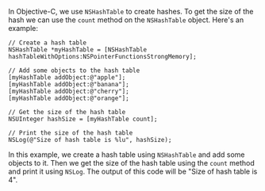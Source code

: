 In Objective-C, we use `NSHashTable` to create hashes. To get the size of the hash we can use the `count` method on the `NSHashTable` object. Here's an example:

```
// Create a hash table
NSHashTable *myHashTable = [NSHashTable hashTableWithOptions:NSPointerFunctionsStrongMemory];

// Add some objects to the hash table
[myHashTable addObject:@"apple"];
[myHashTable addObject:@"banana"];
[myHashTable addObject:@"cherry"];
[myHashTable addObject:@"orange"];

// Get the size of the hash table
NSUInteger hashSize = [myHashTable count];

// Print the size of the hash table
NSLog(@"Size of hash table is %lu", hashSize);
```

In this example, we create a hash table using `NSHashTable` and add some objects to it. Then we get the size of the hash table using the `count` method and print it using `NSLog`. The output of this code will be "Size of hash table is 4".